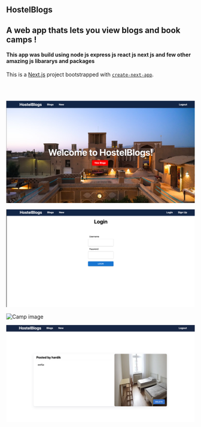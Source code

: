 ## HostelBlogs

<h2>A web app thats lets you view blogs and book camps !</h2>

<h4>This app was build using node js express js react js next js and few other amazing js libararys and packages</h4>


This is a [Next.js](https://nextjs.org/) project bootstrapped with [`create-next-app`](https://github.com/vercel/next.js/tree/canary/packages/create-next-app).

<br>
<br>

![Camp image](./images/image3.png)

![Camp image](./images/image4.png)

![Camp image](./images/image1.png)

![Camp image](./images/image2.png)

